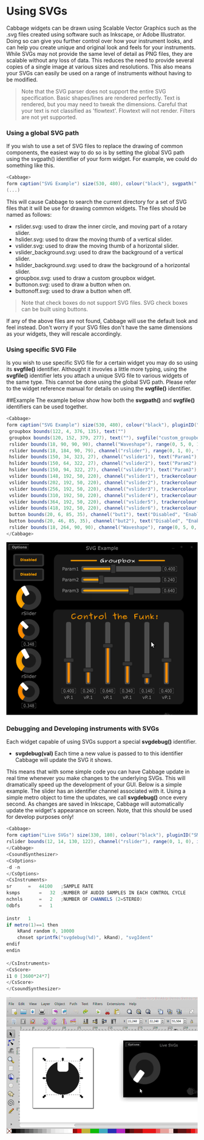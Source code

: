 # Using SVGs

Cabbage widgets can be drawn using Scalable Vector Graphics such as the .svg files created using software such as Inkscape, or Adobe Illustrator. Doing so can give you further control over how your instrument looks, and can help you create unique and original look and feels for your instruments. While SVGs may not provide the same level of detail as PNG files, they are scalable without any loss of data. This reduces the need to provide several copies of a single image at various sizes and resolutions. This also means your SVGs can easily be used on a range of instruments without having to be modified.  

> Note that the SVG parser does not support the entire SVG specification. Basic shapes/lines are rendered perfectly. Text is rendered, but you may need to tweak the dimensions. Careful that your text is not classified as 'flowtext'. Flowtext will not render. Filters are not yet supported.  

### Using a global SVG path
If you wish to use a set of SVG files to replace the drawing of common components, the easiest way to do so is by setting the global SVG path using the svgpath() identifier of your form widget. For example, we could do something like this.

```csharp
<Cabbage>
form caption("SVG Example") size(530, 480), colour("black"), svgpath(".")
(...)
```  
This will cause Cabbage to search the current directory for a set of SVG files that it will be use for drawing common widgets. The files should be named as follows:

- rslider.svg: used to draw the inner circle, and moving part of a rotary slider.
- hslider.svg: used to draw the moving thumb of a vertical slider. 
- vslider.svg: used to draw the moving thumb of a horizontal slider.
- vslider_background.svg: used to draw the background of a vertical slider.
- hslider_background.svg: used to draw the background of a horizontal slider.
- groupbox.svg: used to draw a custom groupbox widget. 
- buttonon.svg: used to draw a button when on. 
- buttonoff.svg: used to draw a button when off.

> Note that check boxes do not support SVG files. SVG check boxes can be built using buttons.

If any of the above files are not found, Cabbage will use the default look and feel instead. Don't worry if your SVG files don't have the same dimensions as your widgets, they will rescale accordingly.   

### Using specific SVG File
Is you wish to use specific SVG file for a certain widget you may do so using its **svgfile()** identifier. Althought it invovles a little more typing, using the **svgfile()** identifier lets you attach a unique SVG file to various widgets of the same type. This cannot be done using the global SVG path. Please refer to the widget reference manual for details on using the **svgfile()** identifier. 

##Example
The example below show how both the **svgpath()** and **svgfile()** identifiers can be used together. 

```csharp
<Cabbage>
form caption("SVG Example") size(530, 480), colour("black"), pluginID("SMo1"), svgpath(".")
 groupbox bounds(122, 4, 376, 135), text("")
 groupbox bounds(120, 152, 379, 277), text(""), svgfile("custom_groupbox.svg"), identchannel("groupbox")
 rslider bounds(18, 90, 90, 90), channel("Waveshape"), range(0, 5, 0, 1, 1), trackercolour("orange"), text("rSlider"), trackercolour(0,0,0,0), trackerthickness(.5)
 rslider bounds(18, 184, 90, 79), channel("rslider"), range(0, 1, 0), trackercolour("darkorange"), trackerthickness(0.4), textbox(1)
 hslider bounds(150, 34, 323, 27), channel("vslider1"), text("Param1"), range(0, 1, .5), trackercolour("orange"), textbox(1), gradient(0), trackerthickness(.2)
 hslider bounds(150, 64, 322, 27), channel("vslider2"), text("Param2"), range(0, 1, .75), trackercolour("orange"), textbox(1), gradient(0), trackerthickness(.2)
 hslider bounds(150, 94, 322, 27), channel("vslider3"), text("Param3"), range(0, 1, .25), trackercolour("orange"), textbox(1), gradient(0), trackerthickness(.2)
 vslider bounds(148, 192, 50, 220), channel("vslider1"), trackercolour("darkorange"), textbox(1), range(0, 1, .4), text("vP.1"), trackerthickness(.125), gradient(0)
 vslider bounds(202, 192, 50, 220), channel("vslider2"), trackercolour("darkorange"), textbox(1), range(0, 1, .24), text("vP.1"), trackerthickness(.125), gradient(0)
 vslider bounds(256, 192, 50, 220), channel("vslider3"), trackercolour("darkorange"), textbox(1), range(0, 1, .64), text("vP.1"), trackerthickness(.125), gradient(0)
 vslider bounds(310, 192, 50, 220), channel("vslider4"), trackercolour("darkorange"), textbox(1), range(0, 1, .34), text("vP.1"), trackerthickness(.125), gradient(0)
 vslider bounds(364, 192, 50, 220), channel("vslider5"), trackercolour("darkorange"), textbox(1), range(0, 1, .14), text("vP.1"), trackerthickness(.125), gradient(0)
 vslider bounds(418, 192, 50, 220), channel("vslider6"), trackercolour("darkorange"), textbox(1), range(0, 1, .4), text("vP.1"), trackerthickness(.125), gradient(0)
 button bounds(20, 6, 85, 35), channel("but1"), text("Disabled", "Enabled"), fontcolour:0("orange")
 button bounds(20, 46, 85, 35), channel("but2"), text("Disabled", "Enabled"), fontcolour:0("orange")
 rslider bounds(18, 264, 90, 90), channel("Waveshape"), range(0, 5, 0, 1, 1), trackercolour("orange"), text("rSlider"), trackercolour(0,0,0,0), trackerthickness(.5)
</Cabbage>  
```

![](images/svgExample.gif)

### Debugging and Developing instruments with SVGs

Each widget capable of using SVGs support a special **svgdebug()** identifier. 

- **svgdebug(val)** Each time a new value is passed to to this identifier Cabbage will update the SVG it shows.

This means that with some simple code you can have Cabbage update in real time whenever you make changes to the underlying SVGs. This will dramatically speed up the development of your GUI. Below is a simple example. The slider has an identifier channel associated with it. Using a simple metro object to time the updates, we call **svgdebug()** once every second. As changes are saved in Inkscape, Cabbage will automatically update the widget's appearance on screen. Note, that this should be used for develop purposes only! 

```csharp
<Cabbage>
form caption("Live SVGs") size(330, 180), colour("black"), pluginID("SMo1"), svgpath(".")
rslider bounds(12, 14, 130, 122), channel("rslider"), range(0, 1, 0), identchannel("svgIdent")
</Cabbage>  
<CsoundSynthesizer>
<CsOptions>
-d -n
</CsOptions>
<CsInstruments>
sr 		= 	44100	;SAMPLE RATE
ksmps 		= 	32	;NUMBER OF AUDIO SAMPLES IN EACH CONTROL CYCLE
nchnls 		= 	2	;NUMBER OF CHANNELS (2=STEREO)
0dbfs		=	1

instr	1
if metro(1)==1 then
	kRand random 0, 10000
	chnset sprintfk("svgdebug(%d)", kRand), "svgIdent"
endif
endin
		
</CsInstruments>
<CsScore>
i1 0 [3600*24*7]
</CsScore>
</CsoundSynthesizer>
```

![](images/svgDebugExample.gif)

